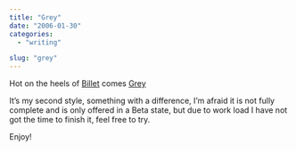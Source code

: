 ```yaml
---
title: "Grey"
date: "2006-01-30"
categories:
  - "writing"

slug: "grey"
---
```


Hot on the heels of [Billet](https://adamchamberlin.info/2006/01/11/its-a-billet/) comes [Grey](https://adamchamberlin.info)

It’s my second style, something with a difference, I’m afraid it is not fully complete and is only offered in a Beta state, but due to work load I have not got the time to finish it, feel free to try.

Enjoy!
